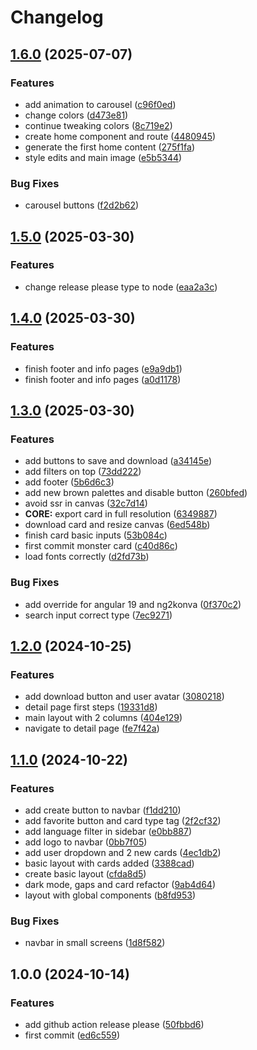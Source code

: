 # Changelog

## [1.6.0](https://github.com/angusin/heroquest-cards/compare/v1.5.0...v1.6.0) (2025-07-07)

### Features

- add animation to carousel ([c96f0ed](https://github.com/angusin/heroquest-cards/commit/c96f0ed2540e117deb16dac1f7d42420c9b30cdb))
- change colors ([d473e81](https://github.com/angusin/heroquest-cards/commit/d473e81ba4f53eb84f65f897a8dd952d115bd626))
- continue tweaking colors ([8c719e2](https://github.com/angusin/heroquest-cards/commit/8c719e2468590bfb885bb101bda1f43a0ff165e0))
- create home component and route ([4480945](https://github.com/angusin/heroquest-cards/commit/44809453bd59f5d5b62bfab97312943384d941ac))
- generate the first home content ([275f1fa](https://github.com/angusin/heroquest-cards/commit/275f1fa57731cf0c0cde31e6c509a053bce97d52))
- style edits and main image ([e5b5344](https://github.com/angusin/heroquest-cards/commit/e5b5344d8d68566940752579fb66a557268f5ce8))

### Bug Fixes

- carousel buttons ([f2d2b62](https://github.com/angusin/heroquest-cards/commit/f2d2b62ef57ae180bad4126f6f930912991182d2))

## [1.5.0](https://github.com/angusin/heroquest-cards/compare/v1.4.0...v1.5.0) (2025-03-30)

### Features

- change release please type to node ([eaa2a3c](https://github.com/angusin/heroquest-cards/commit/eaa2a3c49c435cd5523c65f6ef9f865024643774))

## [1.4.0](https://github.com/angusin/heroquest-cards/compare/v1.3.0...v1.4.0) (2025-03-30)

### Features

- finish footer and info pages ([e9a9db1](https://github.com/angusin/heroquest-cards/commit/e9a9db123e4d55c19ee364e164a89ffca0a39284))
- finish footer and info pages ([a0d1178](https://github.com/angusin/heroquest-cards/commit/a0d117841b8630c3b6cf9d96039f747f4e9ab2f4))

## [1.3.0](https://github.com/angusin/heroquest-cards/compare/v1.2.0...v1.3.0) (2025-03-30)

### Features

- add buttons to save and download ([a34145e](https://github.com/angusin/heroquest-cards/commit/a34145e526834ea47bee8af13d50da83c8340b6f))
- add filters on top ([73dd222](https://github.com/angusin/heroquest-cards/commit/73dd2225f377ea53b6bf911e90ae97ca49c34d9a))
- add footer ([5b6d6c3](https://github.com/angusin/heroquest-cards/commit/5b6d6c3f7a58e4961f9c9c63da062401c4ab74e9))
- add new brown palettes and disable button ([260bfed](https://github.com/angusin/heroquest-cards/commit/260bfed2b48f026c945ebd4df7053380f49023cf))
- avoid ssr in canvas ([32c7d14](https://github.com/angusin/heroquest-cards/commit/32c7d14a6afc22858b7046dff3afe3c146b1f593))
- **CORE:** export card in full resolution ([6349887](https://github.com/angusin/heroquest-cards/commit/63498874604ca541094d316d386db3e887de2650))
- download card and resize canvas ([6ed548b](https://github.com/angusin/heroquest-cards/commit/6ed548b84aab4f577f020191cfa179a1a41c1b66))
- finish card basic inputs ([53b084c](https://github.com/angusin/heroquest-cards/commit/53b084c3d8bf6dbcfc5c8f2fee6f7eb39f1b64ea))
- first commit monster card ([c40d86c](https://github.com/angusin/heroquest-cards/commit/c40d86c774b971aa2fbe09a34807e33e91663175))
- load fonts correctly ([d2fd73b](https://github.com/angusin/heroquest-cards/commit/d2fd73bdfde72613a99565b9a62daa42530f6786))

### Bug Fixes

- add override for angular 19 and ng2konva ([0f370c2](https://github.com/angusin/heroquest-cards/commit/0f370c29080a0dc194f1c6ec99b0645b1446ab02))
- search input correct type ([7ec9271](https://github.com/angusin/heroquest-cards/commit/7ec9271ecc9a437883082730c46b39b8d684e806))

## [1.2.0](https://github.com/angusin/heroquest-cards/compare/v1.1.0...v1.2.0) (2024-10-25)

### Features

- add download button and user avatar ([3080218](https://github.com/angusin/heroquest-cards/commit/3080218f28edbe84fb5d8f4b397c566fcb593951))
- detail page first steps ([19331d8](https://github.com/angusin/heroquest-cards/commit/19331d845007aeb9c2b12eff0ba07bc5962c135e))
- main layout with 2 columns ([404e129](https://github.com/angusin/heroquest-cards/commit/404e12916968c2639a2238fd51983b9ec470a4ae))
- navigate to detail page ([fe7f42a](https://github.com/angusin/heroquest-cards/commit/fe7f42a02720478753c7ec2afd77bb4950a44c40))

## [1.1.0](https://github.com/angusin/heroquest-cards/compare/v1.0.0...v1.1.0) (2024-10-22)

### Features

- add create button to navbar ([f1dd210](https://github.com/angusin/heroquest-cards/commit/f1dd2101211c51b91ef6f9760f90d3d5f49b5803))
- add favorite button and card type tag ([2f2cf32](https://github.com/angusin/heroquest-cards/commit/2f2cf327f7ed783452746552864f6ba341eb736f))
- add language filter in sidebar ([e0bb887](https://github.com/angusin/heroquest-cards/commit/e0bb88795f441a4a7e1cba1b9b5d9705923fbc24))
- add logo to navbar ([0bb7f05](https://github.com/angusin/heroquest-cards/commit/0bb7f05b6194bd926df2da82e936b7bb77d51111))
- add user dropdown and 2 new cards ([4ec1db2](https://github.com/angusin/heroquest-cards/commit/4ec1db29a6554688368d437fedcfd609369c8126))
- basic layout with cards added ([3388cad](https://github.com/angusin/heroquest-cards/commit/3388cad8acf9469b5dadc44e450131bcf4790336))
- create basic layout ([cfda8d5](https://github.com/angusin/heroquest-cards/commit/cfda8d54f6bf01db1e531ef1ab98c0b4b852e064))
- dark mode, gaps and card refactor ([9ab4d64](https://github.com/angusin/heroquest-cards/commit/9ab4d6426c3e25bedeeba3897638bad8a592f06a))
- layout with global components ([b8fd953](https://github.com/angusin/heroquest-cards/commit/b8fd9533be240ac755a949c9aee1e807202c7149))

### Bug Fixes

- navbar in small screens ([1d8f582](https://github.com/angusin/heroquest-cards/commit/1d8f582079cd3703fc1ea26428eed1457ea0c6a8))

## 1.0.0 (2024-10-14)

### Features

- add github action release please ([50fbbd6](https://github.com/angusin/heroquest-cards/commit/50fbbd6396fbc01f58b6d0640d13de7b1bf04ee9))
- first commit ([ed6c559](https://github.com/angusin/heroquest-cards/commit/ed6c55900c0e7ded5d006ef19ba23324f5b23391))
